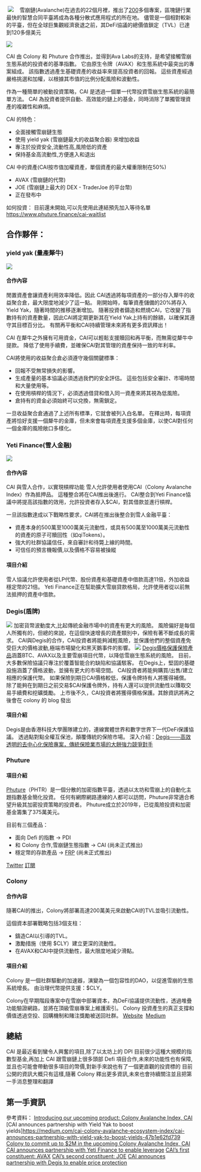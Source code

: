  ![](https://miro.medium.com/max/1400/1*ofwEHrgknSP5PSQttu810g.png)
 
 雪崩鏈(Avalanche)在過去的22個月裡，推出了[200](https://ecosystem.avax.network/marketplace)多個專案，區塊鏈行業最快的智慧合同平臺將成為各種分散式應用程式的所在地。 儘管是一個相對較新的平臺，但在全球巨集觀經濟衰退之前，其DeFi協議的總價值鎖定（TVL）已達到120多億美元

![](https://miro.medium.com/max/1400/0*o2v5ILheyt56hYDI)

CAI 由 Colony 和 Phuture 合作推出，並得到Ava Labs的支持，是希望接觸雪崩生態系統的投資者的基準指數。 它由原生令牌（AVAX）和生態系統中最突出的專案組成。 該指數透過產生基礎資產的收益率來提高投資者的回報。 這些資產經過嚴格挑選和加權，以根據其市值的比例分配風險和波動性。

作為一種簡單的被動投資策略，CAI 是透過一個單一代幣投資雪崩生態系統的最簡單方法。 CAI 為投資者提供自動、高效能的鏈上的基金，同時消除了單獨管理資產的複雜性和麻煩。

CAI 的特色：
- 全面接觸雪崩鏈生態
- 使用 yield yak (雪崩鏈最大的收益聚合器) 來增加收益
- 專注於投資安全,流動性高,風險低的資產
- 保持基金高流動性,方便進入和退出

CAI 中的資產(CAI按市值加權資產，單個資產的最大權重限制在50%)
- AVAX (雪崩鏈的代幣)
- JOE (雪崩鏈上最大的 DEX - TraderJoe 的平台幣)
- 正在發布中


如何投資：
目前還未開始,可以先使用此連結預先加入等待名單
https://www.phuture.finance/cai-waitlist

## 合作夥伴：
### yield yak (量產犛牛)
![](https://miro.medium.com/max/1400/1*a8AJCCpmFD44eCNEB6eSZw.png)
#### 合作內容
閒置資產會讓資產利用效率降低。因此 CAI透過將每項資產的一部分存入犛牛的收益聚合倉，最大限度地減少了這一點。
剛開始時，每筆資產儲備的20%將存入Yield Yak，隨著時間的推移逐漸增加。
隨著投資者鑄造和燃燒CAI，它改變了指數持有的資產數量，因此CAI將定期更新其在Yield Yak上持有的餘額，以確保其遵守其目標百分比。 有關再平衡和CAI持續管理未來將有更多資訊釋出！

CAI 在犛牛之外擁有可用資金，CAI可以輕鬆支援贖回和再平衡，而無需從犛牛中提款。 降低了使用手續費，並確保CAI對其管理的資產保持一致的年利率。

CAI將使用的收益聚合倉必須遵守幾個關鍵標準：
-   回報不受無常損失的影響。
-   生成產量的基本協議必須透過我們的安全評估。 這些包括安全審計、市場時間和大量使用等。
-   在使用槓桿的情況下，必須透過借貸和借入同一資產來將其視為低風險。
-   倉持有的資金必須始終可以兌換，無需鎖定。

一旦收益聚合倉通過了上述所有標準，它就會被列入白名單。 
在釋出時，每項資產將恰好支援一個犛牛的金庫，但未來會每項資產支援多個金庫，以使CAI對任何一個金庫的風險敞口多樣化。

### Yeti Finance(雪人金融)
![](https://miro.medium.com/max/1400/1*a7w0hR3Lil1tQmjsmUGBCw.png)
#### 合作內容
CAI 與雪人合作，以實現槓桿功能
雪人允許使用者使用CAI（Colony Avalanche Index）作為抵押品。 這種整合將在CAI推出後進行。
CAI整合到Yeti Finance協議中將提高該指數的效用，允許投資者存入$CAI，對其借款並進行槓桿。

一旦該指數達成以下戰略性要求，CAI將在推出後整合到雪人金融平臺：
-   資產本身的500萬至1000萬美元流動性，或具有500萬至1000萬美元流動性的資產的原子可贖回性（如qiTokens）。
-   強大的社群協議信任，來自審計和待斃上線的時間。
-   可信任的預言機報價,以及價格不容易被操縱

#### 項目介紹
雪人協議允許使用者從LP代幣、股份資產和基礎資產中借款高達11倍，外加收益穩定幣的21倍。 Yeti Finance正在幫助擴大雪崩貸款格局，允許使用者從以前無法抵押的資產中借款。


### Degis(盾牌)
![](https://miro.medium.com/max/1400/1*HXgK113gJ_kcwjgveAAI9w.png)
加密貨幣波動度大,比起傳統金融市場中的資產有更大的風險。 風險偏好是每個人所獨有的，但總的來說，在這個快速增長的資產類別中，保險有著不斷成長的需求。 CAI與Degis的合作，CAI投資者將能夠減輕風險，並保護他們的整個資產免受巨大的價格波動,極端市場變化和黑天鵝事件的影響。
![](https://miro.medium.com/max/1400/0*K6LXQXIVIP2OYNrZ)
[Degis價格保護保險產品](https://docs.degis.io/protection-product/price-protection)涵蓋BTC、AVAX以及主要雪崩項目代幣，以降低雪崩生態系統的風險。 
目前，大多數保險協議只專注於覆蓋智能合約缺陷和協議駭客。 在Degis上，堅固的基礎設施涵蓋了價格波動，並擁有更大的市場空間。
CAI投資者將能夠購買/出售/建立相應的保護代幣。 如果保險到期日CAI價格較低，保護令牌持有人將獲得補償。
除了能夠在到期日之前交易$CAI保護令牌外，持有人還可以提供流動性以賺取交易手續費和挖礦獎勵。
上市後不久，CAI投資者將獲得價格保護。其餘資訊將再之後會在 colony 的 blog 發出

#### 項目介紹
Degis是由香港科技大學團隊建立的，連線實體世界和數字世界下一代DeFi保護協議。 透過點對點全權互保池，顛覆傳統的保險市場。
深入介紹：[Degis——高效透明的去中心化保險專案，傳統保險業市場的大餅強力競爭對手](https://medium.com/腦癌的區塊鏈投資樂園/degis-高效率和透明的去中心化保險項目-傳統保險業市場的大餅的強力競爭對手-2a15dbb69151)
### Phuture
#### 項目介紹
[Phuture](https://www.phuture.finance/)（PHTR）是一個分散的加密指數平臺，透過以太坊和雪崩上的自動化主題指數基金簡化投資。 任何有網際網路連線的人都可以訪問，Phuture非常適合希望升級其加密投資策略的投資者。 Phuture成立於2019年，已從風險投資和加密基金籌集了375萬美元。

目前有三個產品：
- 面向 Defi 的指數 -> PDI
- 和 Colony 合作,雪崩鏈生態指數 -> CAI (尚未正式推出)
- 穩定幣的存款產品 -> [FRP](https://www.phuture.finance/savings-vaults-waitlist) (尚未正式推出)

[Twitter](https://twitter.com/phuture_finance)
[訂閱](http://phuture.finance/contact)

### Colony
#### 合作內容
隨著CAI的推出，Colony將部署高達200萬美元來啟動CAI的TVL並吸引流動性。

這個資本部署戰略包括3個支柱：
-   鑄造CAI以引導的TVL。
-   激勵措施（使用 $CLY）建立更深的流動性。
-   在AVAX和CAI中提供流動性，最大限度地減少滑點。

#### 項目介紹
Colony 是一個社群驅動的加速器，演變為一個包容性的DAO，以促進雪崩的生態系統增長。 由治理代幣提供支援：$CLY。

Colony在早期階段專案中在雪崩中部署資本，為DeFi協議提供流動性，透過堆疊功能驗證網路，並將在頂級雪崩專案上維護索引。 Colony 投資產生的真正支撐和價值透過空投、回購機制和賭注獎勵被送回社群。
[Website](https://colonylab.io/) 
[Medium](https://medium.com/@Colonylab)


## 總結
CAI 是最近看到蠻令人興奮的項目,除了以太坊上的 DPI 目前很少這種大規模的指數型基金,再加上 CAI 跟雪崩鏈上很多頭部 Defi 項目合作,未來的功能性也有保障,並且也可能會帶動很多項目的幣價,對新手來說也有了一個更直觀的投資標的
目前公開的資訊大概只有這樣,隨著 Colony 釋出更多資訊,未來也會持續關注並且把第一手消息整理和翻譯

## 第一手資訊


參考資料：
[Introducing our upcoming product: Colony Avalanche Index, CAI](https://medium.com/cai-colony-avalanche-ecosystem-index/introducing-our-upcoming-product-colony-avalanche-index-cai-66c48ab3530c)
[CAI announces partnership with Yield Yak to boost yields]https://medium.com/cai-colony-avalanche-ecosystem-index/cai-announces-partnership-with-yield-yak-to-boost-yields-47b1e62fd739
[Colony to commit up to $2M in the upcoming Colony Avalanche Index, CAI](https://medium.com/cai-colony-avalanche-ecosystem-index/colony-to-commit-up-to-2m-in-the-upcoming-colony-avalanche-index-cai-45604b142b97)
[CAI announces partnership with Yeti Finance to enable leverage](https://medium.com/cai-colony-avalanche-ecosystem-index/cai-announces-partnership-with-yeti-finance-to-enable-leverage-5dc06e7fd900)
[CAI’s first constituent: AVAX](https://medium.com/cai-colony-avalanche-ecosystem-index/cais-first-constituent-avax-404a953a5c8e)
[CAI’s second constituent: JOE](https://medium.com/cai-colony-avalanche-ecosystem-index/cais-second-constituent-joe-c2976fe7b2cf)
[CAI announces partnership with Degis to enable price protection](https://medium.com/cai-colony-avalanche-ecosystem-index/cai-announces-partnership-with-degis-to-enable-price-protection-440381ea0fef)